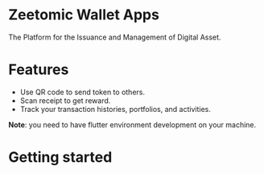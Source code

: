 # Zeetomic Wallet Apps

The Platform for the Issuance and Management of Digital Asset.

# Features
- Use QR code to send token to others.
- Scan receipt to get reward.
- Track your transaction histories, portfolios, and activities.

**Note**: you need to have flutter environment development on your machine.

# Getting started

